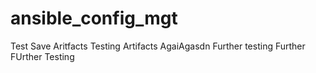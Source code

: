 # ansible_config_mgt

Test
Save Aritfacts
Testing Artifacts AgaiAgasdn
Further testing
Further FUrther Testing